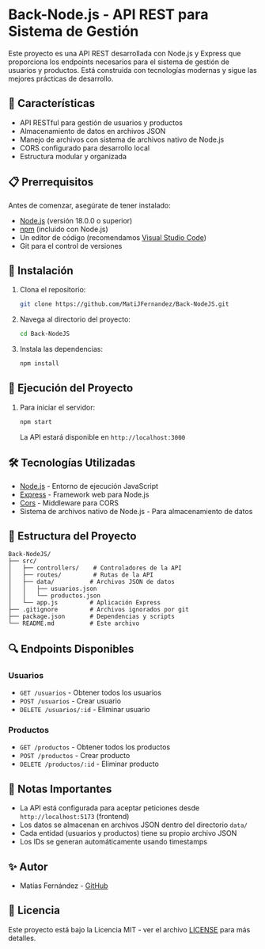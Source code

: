 # Back-Node.js - API REST para Sistema de Gestión

Este proyecto es una API REST desarrollada con Node.js y Express que proporciona los endpoints necesarios para el sistema de gestión de usuarios y productos. Está construida con tecnologías modernas y sigue las mejores prácticas de desarrollo.

## 🚀 Características

- API RESTful para gestión de usuarios y productos
- Almacenamiento de datos en archivos JSON
- Manejo de archivos con sistema de archivos nativo de Node.js
- CORS configurado para desarrollo local
- Estructura modular y organizada

## 📋 Prerrequisitos

Antes de comenzar, asegúrate de tener instalado:

- [Node.js](https://nodejs.org/) (versión 18.0.0 o superior)
- [npm](https://www.npmjs.com/) (incluido con Node.js)
- Un editor de código (recomendamos [Visual Studio Code](https://code.visualstudio.com/))
- Git para el control de versiones

## 🔧 Instalación

1. Clona el repositorio:
   ```bash
   git clone https://github.com/MatiJFernandez/Back-NodeJS.git
   ```

2. Navega al directorio del proyecto:
   ```bash
   cd Back-NodeJS
   ```

3. Instala las dependencias:
   ```bash
   npm install
   ```

## 🚀 Ejecución del Proyecto

1. Para iniciar el servidor:
   ```bash
   npm start
   ```
   La API estará disponible en `http://localhost:3000`

## 🛠️ Tecnologías Utilizadas

- [Node.js](https://nodejs.org/) - Entorno de ejecución JavaScript
- [Express](https://expressjs.com/) - Framework web para Node.js
- [Cors](https://www.npmjs.com/package/cors) - Middleware para CORS
- Sistema de archivos nativo de Node.js - Para almacenamiento de datos

## 📁 Estructura del Proyecto

```
Back-NodeJS/
├── src/
│   ├── controllers/    # Controladores de la API
│   ├── routes/         # Rutas de la API
│   ├── data/          # Archivos JSON de datos
│   │   ├── usuarios.json
│   │   └── productos.json
│   └── app.js         # Aplicación Express
├── .gitignore         # Archivos ignorados por git
├── package.json       # Dependencias y scripts
└── README.md          # Este archivo
```

## 🔍 Endpoints Disponibles

### Usuarios
- `GET /usuarios` - Obtener todos los usuarios
- `POST /usuarios` - Crear usuario
- `DELETE /usuarios/:id` - Eliminar usuario

### Productos
- `GET /productos` - Obtener todos los productos
- `POST /productos` - Crear producto
- `DELETE /productos/:id` - Eliminar producto

## 📝 Notas Importantes

- La API está configurada para aceptar peticiones desde `http://localhost:5173` (frontend)
- Los datos se almacenan en archivos JSON dentro del directorio `data/`
- Cada entidad (usuarios y productos) tiene su propio archivo JSON
- Los IDs se generan automáticamente usando timestamps

## ✨ Autor

- Matías Fernández - [GitHub](https://github.com/MatiJFernandez)

## 📄 Licencia

Este proyecto está bajo la Licencia MIT - ver el archivo [LICENSE](LICENSE) para más detalles.